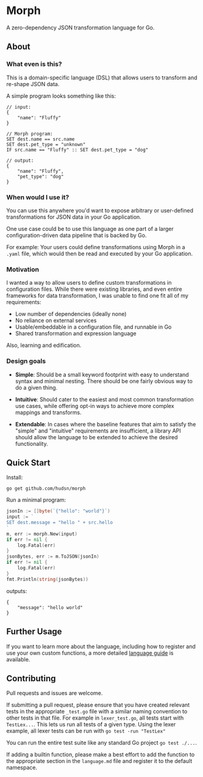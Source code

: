 # Morph
A zero-dependency JSON transformation language for Go.

## About

### What even is this?

This is a domain-specific language (DSL) that allows users to transform and re-shape JSON data.

A simple program looks something like this: 
```
// input:
{
    "name": "Fluffy"
}

// Morph program:
SET dest.name == src.name
SET dest.pet_type = "unknown"
IF src.name == "Fluffy" :: SET dest.pet_type = "dog"

// output:
{
    "name": "Fluffy",
    "pet_type": "dog"
}
```

### When would I use it?
You can use this anywhere you'd want to expose arbitrary or user-defined transformations for JSON data in your Go application. 

One use case could be to use this language as one part of a larger configuration-driven data pipeline that is backed by Go. 

For example: Your users could define transformations using Morph in a `.yaml` file, which would then be read and executed by your Go application.

### Motivation

I wanted a way to allow users to define custom transformations in configuration files. While there were existing libraries, and even entire frameworks for data transformation, I was unable to find one fit all of my requirements:
 
 - Low number of dependencies (ideally none)
 - No reliance on external services
 - Usable/embeddable in a configuration file, and runnable in Go
 - Shared transformation and expression language

Also, learning and edification.

### Design goals 

- **Simple**: Should be a small keyword footprint with easy to understand syntax and minimal nesting. There should be one fairly obvious way to do a given thing.

- **Intuitive**: Should cater to the easiest and most common transformation use cases, while offering opt-in ways to achieve more complex mappings and transforms.

- **Extendable**: In cases where the baseline features that aim to satisfy the "simple" and "intuitive" requirements are insufficient, a library API should allow the language to be extended to achieve the desired functionality.

## Quick Start

Install:

```go get github.com/hudsn/morph```


Run a minimal program:

```go
jsonIn := []byte(`{"hello": "world"}`)
input := `
SET dest.message = "hello " + src.hello
`
m, err := morph.New(input)
if err != nil {
    log.Fatal(err)
}
jsonBytes, err := m.ToJSON(jsonIn)
if err != nil {
    log.Fatal(err)
}
fmt.Println(string(jsonBytes))
```

outputs:
```
{
    "message": "hello world" 
}
```

## Further Usage

If you want to learn more about the language, including how to register and use your own custom functions, a more detailed [language guide](language.md) is available. 


## Contributing

Pull requests and issues are welcome.

If submitting a pull request, please ensure that you have created relevant tests in the appropriate `_test.go` file with a similar naming convention to other tests in that file. For example in `lexer_test.go`, all tests start with `TestLex...`. This lets us run all tests of a given type. Using the lexer example, all lexer tests can be run with `go test -run "TestLex"`

You can run the entire test suite like any standard Go project `go test ./...`.

If adding a builtin function, please make a best effort to add the function to the appropriate section in the `language.md` file and register it to the default namespace.